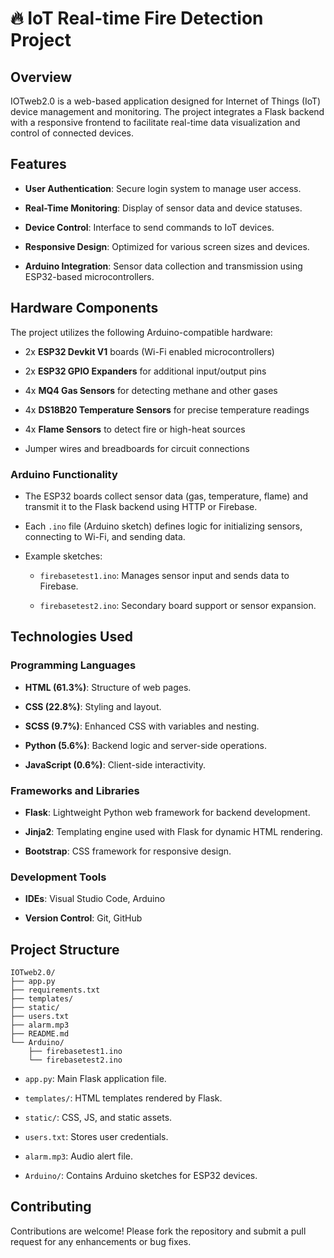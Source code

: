 # 🔥 IoT Real-time Fire Detection Project

## Overview

IOTweb2.0 is a web-based application designed for Internet of Things (IoT) device management and monitoring. The project integrates a Flask backend with a responsive frontend to facilitate real-time data visualization and control of connected devices.

## Features

-   **User Authentication**: Secure login system to manage user access.
    
-   **Real-Time Monitoring**: Display of sensor data and device statuses.
    
-   **Device Control**: Interface to send commands to IoT devices.
    
-   **Responsive Design**: Optimized for various screen sizes and devices.
    
-   **Arduino Integration**: Sensor data collection and transmission using ESP32-based microcontrollers.
    

## Hardware Components

The project utilizes the following Arduino-compatible hardware:

-   2x **ESP32 Devkit V1** boards (Wi-Fi enabled microcontrollers)
    
-   2x **ESP32 GPIO Expanders** for additional input/output pins
    
-   4x **MQ4 Gas Sensors** for detecting methane and other gases
    
-   4x **DS18B20 Temperature Sensors** for precise temperature readings
    
-   4x **Flame Sensors** to detect fire or high-heat sources
    
-   Jumper wires and breadboards for circuit connections
    

### Arduino Functionality

-   The ESP32 boards collect sensor data (gas, temperature, flame) and transmit it to the Flask backend using HTTP or Firebase.
    
-   Each `.ino` file (Arduino sketch) defines logic for initializing sensors, connecting to Wi-Fi, and sending data.
    
-   Example sketches:
    
    -   `firebasetest1.ino`: Manages sensor input and sends data to Firebase.
        
    -   `firebasetest2.ino`: Secondary board support or sensor expansion.
        

## Technologies Used

### Programming Languages

-   **HTML (61.3%)**: Structure of web pages.
    
-   **CSS (22.8%)**: Styling and layout.
    
-   **SCSS (9.7%)**: Enhanced CSS with variables and nesting.
    
-   **Python (5.6%)**: Backend logic and server-side operations.
    
-   **JavaScript (0.6%)**: Client-side interactivity.
    

### Frameworks and Libraries

-   **Flask**: Lightweight Python web framework for backend development.
    
-   **Jinja2**: Templating engine used with Flask for dynamic HTML rendering.
    
-   **Bootstrap**: CSS framework for responsive design.
    

### Development Tools

-   **IDEs**: Visual Studio Code, Arduino
    
-   **Version Control**: Git, GitHub
    



## Project Structure

```
IOTweb2.0/
├── app.py
├── requirements.txt
├── templates/
├── static/
├── users.txt
├── alarm.mp3
├── README.md
└── Arduino/
    ├── firebasetest1.ino
    └── firebasetest2.ino

```

-   `app.py`: Main Flask application file.
    
-   `templates/`: HTML templates rendered by Flask.
    
-   `static/`: CSS, JS, and static assets.
    
-   `users.txt`: Stores user credentials.
    
-   `alarm.mp3`: Audio alert file.
    
-   `Arduino/`: Contains Arduino sketches for ESP32 devices.
    

## Contributing

Contributions are welcome! Please fork the repository and submit a pull request for any enhancements or bug fixes.
